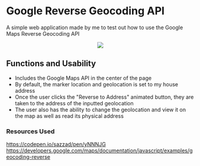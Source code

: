 # Google Reverse Geocoding API
A simple web application made by me to test out how to use the Google Maps Reverse Geocoding API

<p align="center">
  <img src="https://media.giphy.com/media/88i68Lw9pt14AjqlCA/giphy.gif" width="auto" height="auto">
</p>

## Functions and Usability
- Includes the Google Maps API in the center of the page
- By default, the marker location and geolocation is set to my house address
- Once the user clicks the "Reverse to Address" animated button, they are taken to the address of the inputted geolocation
- The user also has the ability to change the geolocation and view it on the map as well as read its physical address

### Resources Used
<src>https://codepen.io/sazzad/pen/yNNNJG</src>
<src>https://developers.google.com/maps/documentation/javascript/examples/geocoding-reverse</src>
